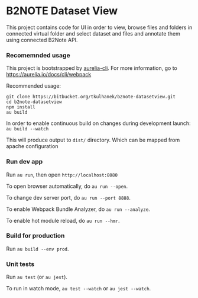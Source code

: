 # B2NOTE Dataset View

This project contains code for UI in order to view, 
browse files and folders in connected virtual folder 
and select dataset and files and annotate them using connected B2Note API.


### Recomemnded usage
This project is bootstrapped by [aurelia-cli](https://github.com/aurelia/cli).
For more information, go to https://aurelia.io/docs/cli/webpack

Recommended usage:

```
git clone https://bitbucket.org/tkulhanek/b2note-datasetview.git
cd b2note-datasetview
npm install
au build
```
In order to enable continuous build on changes during development launch:
`au build --watch`

This will produce output to `dist/` directory. Which can be mapped from apache configuration

### Run dev app

Run `au run`, then open `http://localhost:8080`

To open browser automatically, do `au run --open`.

To change dev server port, do `au run --port 8888`.

To enable Webpack Bundle Analyzer, do `au run --analyze`.

To enable hot module reload, do `au run --hmr`.

### Build for production

Run `au build --env prod`.

### Unit tests

Run `au test` (or `au jest`).

To run in watch mode, `au test --watch` or `au jest --watch`.
